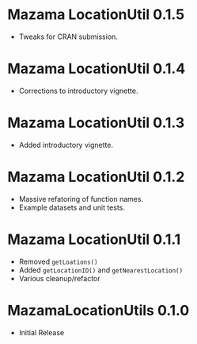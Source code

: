 # Mazama LocationUtil 0.1.5

* Tweaks for CRAN submission.

# Mazama LocationUtil 0.1.4

* Corrections to introductory vignette.

# Mazama LocationUtil 0.1.3

* Added introductory vignette.

# Mazama LocationUtil 0.1.2

* Massive refatoring of function names.
* Example datasets and unit tests.

# Mazama LocationUtil 0.1.1

* Removed `getLoations()`
* Added `getLocationID()` and `getNearestLocation()`
* Various cleanup/refactor

# MazamaLocationUtils 0.1.0

* Initial Release
